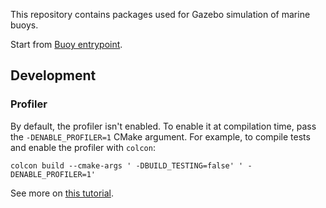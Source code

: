 This repository contains packages used for Gazebo simulation of marine buoys.

Start from [Buoy entrypoint](https://github.com/osrf/buoy_entrypoint).

## Development

### Profiler

By default, the profiler isn't enabled. To enable it at compilation time,
pass the `-DENABLE_PROFILER=1` CMake argument. For example, to compile tests
and enable the profiler with `colcon`:

```
colcon build --cmake-args ' -DBUILD_TESTING=false' ' -DENABLE_PROFILER=1'
```

See more on [this tutorial](https://gzsim.org/api/common/4.4/profiler.html).
